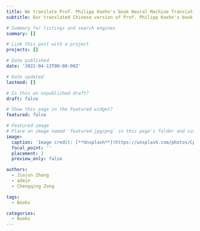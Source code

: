 ```yaml
---
title: We translate Prof. Philipp Koehn's book Neural Machine Translation into Chinese (神经机器翻译) (2022.4)   
subtitle: Our translated Chinese version of Prof. Philipp Koehn's book Neural Machine Translation (神经机器翻译) has been published.

# Summary for listings and search engines
summary: []

# Link this post with a project
projects: []

# Date published
date: '2022-04-13T00:00:00Z'

# Date updated
lastmod: []

# Is this an unpublished draft?
draft: false

# Show this page in the Featured widget?
featured: false

# Featured image
# Place an image named `featured.jpg/png` in this page's folder and customize its options here.
image:
  caption: 'Image credit: [**Unsplash**](https://unsplash.com/photos/CpkOjOcXdUY)'
  focal_point: ''
  placement: 2
  preview_only: false

authors:
  - Jiajun Zhang
  - admin
  - Chengqing Zong

tags:
  - Books

categories:
  - Books
---
```

